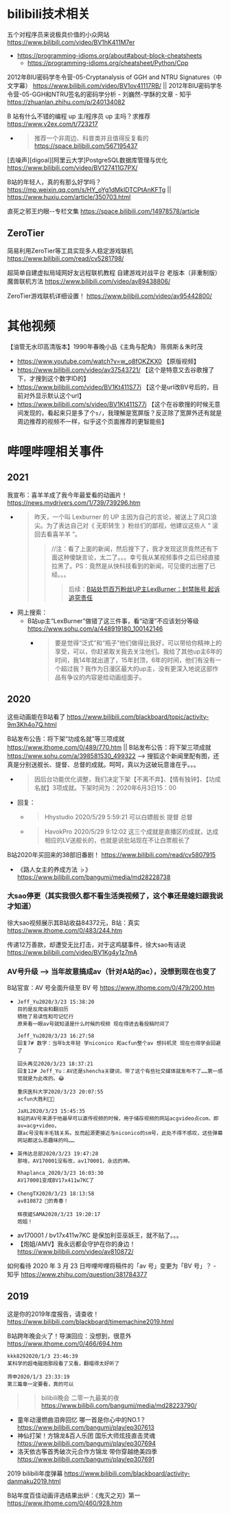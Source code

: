 
# bilibili技术相关

五个对程序员来说极具价值的小众网站 https://www.bilibili.com/video/BV1hK411M7er
- https://programming-idioms.org/about#about-block-cheatsheets
  * https://programming-idioms.org/cheatsheet/Python/Cpp

2012年BIU密码学冬令营-05-Cryptanalysis of GGH and NTRU Signatures（中文字幕） https://www.bilibili.com/video/BV1ov41117RB/ || 2012年BIU密码学冬令营-05-GGH和NTRU签名的密码学分析 - 刘巍然-学酥的文章 - 知乎 https://zhuanlan.zhihu.com/p/240134082

B 站有什么不错的编程 up 主/程序员 up 主吗？求推荐 https://www.v2ex.com/t/723217
- > 推荐一个非周边、科普类并且值得反复看的 https://space.bilibili.com/567195437

[去噪声][digoal][阿里云大学]PostgreSQL数据库管理与优化 https://www.bilibili.com/video/BV127411G7PX/

B站的年轻人，真的有那么好学吗？ https://mp.weixin.qq.com/s/HY_oYg1dMkIDTCPtAnKFTg || https://www.huxiu.com/article/350703.html

直死之邪王灼眼--专栏文集 https://space.bilibili.com/14978578/article

## ZeroTier

简易利用ZeroTier等工具实现多人稳定游戏联机 https://www.bilibili.com/read/cv5281798/

超简单自建虚拟局域网好友远程联机教程 自建游戏对战平台 老版本（非重制版）魔兽联机方法 https://www.bilibili.com/video/av89438806/

ZeroTier游戏联机详细设置！ https://www.bilibili.com/video/av95442800/

# 其他视频

【油管无水印高清版本】1990年春晚小品《主角与配角》 陈佩斯＆朱时茂
- https://www.youtube.com/watch?v=w_o8fOKZKX0 【原版视频】
- https://www.bilibili.com/video/av37543721/ 【这个是特意又去谷歌搜了下，才搜到这个数字ID的】
- https://www.bilibili.com/video/BV1Kt411S77j 【这个是url改BV号后的，目前对外显示默认这个url】
- https://www.bilibili.com/s/video/BV1Kt411S77j 【这个在谷歌搜的时候无意间发现的，看起来只是多了个`s/`，我理解是宽屏版？反正除了宽屏外还有就是周边推荐的视频不一样，似乎这个页面推荐的更智能些】

# 哔哩哔哩相关事件

## 2021

我宣布：喜羊羊成了我今年最爱看的动画片！ https://news.mydrivers.com/1/739/739296.htm
- > 昨天，一个叫 Lexburner 的 UP 主因为自己的言论，被送上了风口浪尖。为了表达自己对《 无职转生 》粉丝们的鄙视，他建议这些人 “ 滚回去看喜羊羊 ”。
  >> //注：看了上面的新闻，然后搜下了，我才发现这货竟然还有下面这种傻缺言论，太二了。。。幸亏我从某视频事件之后已经直接拉黑了。PS：竟然是从快科技看到的新闻，可见傻的出圈了已经。。。
  >>> 后续：[B站处罚百万粉丝UP主LexBurner：封禁账号 起诉追究责任](https://news.mydrivers.com/1/739/739719.htm)
- 网上搜索：
  * B站up主“LexBurner”做错了这三件事，看“动漫”不应该划分等级 https://www.sohu.com/a/448919180_100142146
    + > 要是觉得“泛式”和“瓶子”他们做得比我好，可以带给你精神上的享受，可以，你赶紧取关我去关注他们。我给了其他up主6年的时间，我14年就出道了，15年封顶，6年的时间，他们有没有一个超过我？我作为日漫区最大的up主，没有更深入地说这部作品有争议的内容是给动画组面子。

## 2020

这些动画能在B站看了 https://www.bilibili.com/blackboard/topic/activity-9m3Kh4o7Q.html

B站发布公告：将下架“功成名就”等三项成就 https://www.ithome.com/0/489/770.htm || B站发布公告：将下架三项成就 https://www.sohu.com/a/398581530_499322 --> 搜狐这个新闻里配有图，还真是分别送舰长、提督、总督的成就。呵呵，真以为这破玩意谁在乎。。。
- > 因后台功能优化调整，我们决定下架【不离不弃】、【情有独钟】、【功成名就】3项成就。下架时间为：2020年6月3日15：00
- 回复：
  * > Hhystudio 2020/5/29 5:59:21 可以白嫖舰长 提督 总督
  * > HavokPro 2020/5/29 9:12:02 这三个成就是直播区的成就，达成相应的LV送舰长的，也就是说批站现在不让白票舰长了

B站2020年买回来的38部旧番剧！ https://www.bilibili.com/read/cv5807915
- 《路人女主的养成方法 ♭》 https://www.bilibili.com/bangumi/media/md28228738

### 大sao停更（其实我很久都不看生活类视频了，这个事还是媳妇跟我说才知道）

徐大sao视频展示其B站收益84372元，B站：真实 https://www.ithome.com/0/483/244.htm

传递12万善款，却遭受无比打击，对于这鸡腿事件，徐大sao有话说 https://www.bilibili.com/video/BV1Kg4y1z7mA

### AV号升级 --> 当年故意搞成av（针对A站的ac），没想到现在也变了

B站官宣：AV 号全面升级至 BV 号 https://www.ithome.com/0/479/200.htm
- ```
  Jeff_Yu2020/3/23 15:38:20
  目的是反爬虫和翻旧历
  牺牲了易读性和可记忆行
  原来看一眼av号就知道是什么时候的视频 现在得进去看投稿时间了
  
  Jeff_Yu2020/3/23 16:27:58
  回复7# 数字：当年b太年轻 学niconico 和acfun整个av 想抖机灵 现在也得学会回避了
  
  回头再见2020/3/23 18:37:21
  回复12# Jeff_Yu：AV还是shencha关键词，带了这个有些社交媒体就发布不了……第一感觉就是为此改的。😂
  
  重庆医科大学2020/3/23 20:07:55
  acfun大胜利🌺🐔
  
  JaXL2020/3/23 15:45:35
  B站的AV号来源于他最早可以直传视频的时候，用于储存视频的网站acgvideo点com，即av=acg+video，
  跟ac号没有半毛钱关系。反而起源更接近与niconico的sm号，此处不得不感叹，这些弹幕网站都这么恶趣味的吗……
  ```
- ```
  英伟达总部2020/3/23 19:47:28
  那啥，AV170001没有改，av170001，永远的神。
  
  Rhaplanca_2020/3/23 16:03:30
  AV170001变成BV17x411w7KC了
  ```
- ```
  ChengTX2020/3/23 18:13:58
  av810872 👴的青春！
  
  辉夜姬SAMA2020/3/23 19:20:17
  炮姐！
  ```
- av170001 / bv17x411w7KC 是保加利亚巫妖王，就不贴了。。。
- 【炮姐/AMV】我永远都会守护在你的身边！ https://www.bilibili.com/video/av810872/

如何看待 2020 年 3 月 23 日哔哩哔哩将稿件的「av 号」变更为「BV 号」？ - 知乎 https://www.zhihu.com/question/381784377

## 2019

这是你的2019年度报告，请查收！ https://www.bilibili.com/blackboard/timemachine2019.html

B站跨年晚会火了！导演回应：没想到，很意外 https://www.ithome.com/0/466/694.htm
```
kkk8292020/1/3 23:46:39
某科学的超电磁炮那段看了又看，翻唱得太好听了

蒋申2020/1/3 23:33:19
第三篇章一定要看，真的可以
```
>> bilibili晚会 二零一九最美的夜 https://www.bilibili.com/bangumi/media/md28223790/
- 童年动漫燃曲泪奔回忆 哪一首是你心中的NO.1？ https://www.bilibili.com/bangumi/play/ep307613
- 神仙打架！方锦龙&百人乐团 国乐大师炫技直击灵魂 https://www.bilibili.com/bangumi/play/ep307694
- 洛天依古筝首秀破次元合作方锦龙 带你穿越绝美四季 https://www.bilibili.com/bangumi/play/ep307691

2019 bilibili年度弹幕 https://www.bilibili.com/blackboard/activity-danmaku2019.html

B站年度百佳动画评选结果出炉：《鬼灭之刃》第一 https://www.ithome.com/0/460/928.htm
